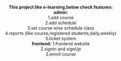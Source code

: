 <p align="center">
<b>This project like e-learning,below check features:</b><br>
   <b>admin:</b>
    <br>
    1.add course<br>
    2.add schedule<br>
    3.set course wise schedule class<br>
    4.reports (like course,registered students,daily,weekly)<br>
    5.ticket system<br>
    <b>frontend:</b>
    1.frontend website<br>
    2.signin and signUp<br>
    3.enroll course<br>
</p>
